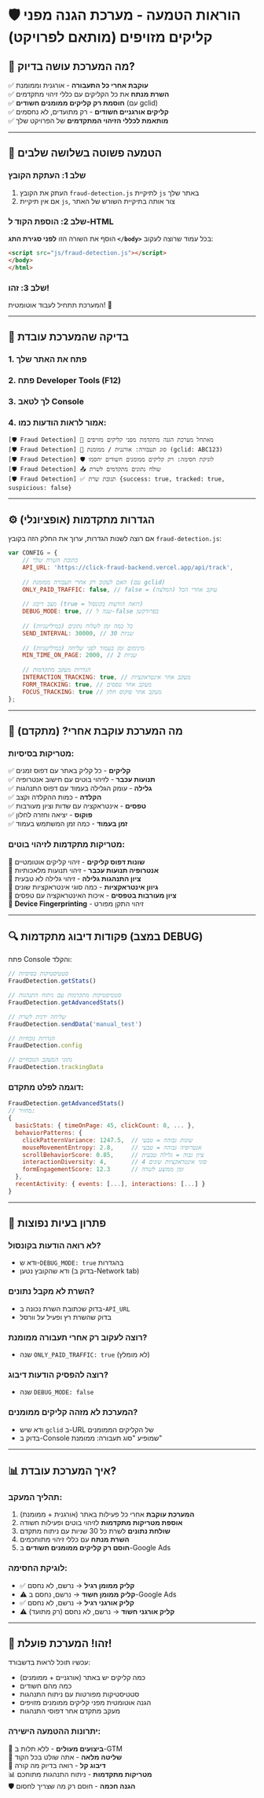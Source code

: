 # 🛡️ הוראות הטמעה - מערכת הגנה מפני קליקים מזויפים (מותאם לפרויקט)

## 🎯 **מה המערכת עושה בדיוק?**

✅ **עוקבת אחרי כל התעבורה** - אורגנית וממומנת  
✅ **השרת מנתח** את כל הקליקים עם כללי זיהוי מתקדמים  
✅ **חוסמת רק קליקים ממומנים חשודים** (עם gclid)  
✅ **קליקים אורגניים חשודים** - רק מתועדים, לא נחסמים  
✅ **מותאמת לכללי הזיהוי המתקדמים** של הפרויקט שלך  

---

## 🚀 הטמעה פשוטה בשלושה שלבים

### **שלב 1: העתקת הקובץ**
1. העתק את הקובץ `fraud-detection.js` לתיקיית `js` באתר שלך
2. אם אין תיקיית `js`, צור אותה בתיקיית השורש של האתר

### **שלב 2: הוספת הקוד ל-HTML**
הוסף את השורה הזו **לפני סגירת התג `</body>`** בכל עמוד שרוצה לעקוב:

```html
<script src="js/fraud-detection.js"></script>
</body>
</html>
```

### **שלב 3: זהו!** 
המערכת תתחיל לעבוד אוטומטית! 🎉

---

## 🔧 בדיקה שהמערכת עובדת

### **1. פתח את האתר שלך**
### **2. פתח Developer Tools (F12)**
### **3. לך לטאב Console**
### **4. אמור לראות הודעות כמו:**
```
[🛡️ Fraud Detection] 🚀 מאתחל מערכת הגנה מתקדמת מפני קליקים מזויפים
[🛡️ Fraud Detection] 🎯 סוג תעבורה: אורגנית / ממומנת (gclid: ABC123)
[🛡️ Fraud Detection] 🛡️ לוגיקת חסימה: רק קליקים ממומנים חשודים יחסמו
[🛡️ Fraud Detection] 📤 שולח נתונים מתקדמים לשרת
[🛡️ Fraud Detection] ✅ תגובת שרת {success: true, tracked: true, suspicious: false}
```

---

## ⚙️ הגדרות מתקדמות (אופציונלי)

אם רוצה לשנות הגדרות, ערוך את החלק הזה בקובץ `fraud-detection.js`:

```javascript
var CONFIG = {
    // כתובת השרת שלך
    API_URL: 'https://click-fraud-backend.vercel.app/api/track',
    
    // האם לעקוב רק אחרי תעבורה ממומנת (עם gclid)
    ONLY_PAID_TRAFFIC: false, // false = עוקב אחרי הכל (המלצה)
    
    // מצב דיבוג (true = רואה הודעות בקונסול)
    DEBUG_MODE: true, // שנה ל-false בפרודקשן
    
    // כל כמה זמן לשלוח נתונים (במילישניות)
    SEND_INTERVAL: 30000, // 30 שניות
    
    // מינימום זמן בעמוד לפני שליחה (במילישניות)
    MIN_TIME_ON_PAGE: 2000, // 2 שניות
    
    // הגדרות מעקב מתקדמות
    INTERACTION_TRACKING: true, // מעקב אחר אינטראקציות
    FORM_TRACKING: true, // מעקב אחר טפסים
    FOCUS_TRACKING: true // מעקב אחר פוקוס חלון
};
```

---

## 🎯 מה המערכת עוקבת אחרי? (מתקדם)

### **מטריקות בסיסיות:**
✅ **קליקים** - כל קליק באתר עם דפוס זמנים  
✅ **תנועות עכבר** - לזיהוי בוטים עם חישוב אנטרופיה  
✅ **גלילה** - עומק הגלילה בעמוד עם דפוס התנהגות  
✅ **הקלדה** - כמות ההקלדה וקצב  
✅ **טפסים** - אינטראקציה עם שדות וציון מעורבות  
✅ **פוקוס** - יציאה וחזרה לחלון  
✅ **זמן בעמוד** - כמה זמן המשתמש בעמוד  

### **מטריקות מתקדמות לזיהוי בוטים:**
🤖 **שונות דפוס קליקים** - זיהוי קליקים אוטומטיים  
🤖 **אנטרופיה תנועות עכבר** - זיהוי תנועות מלאכותיות  
🤖 **ציון התנהגות גלילה** - זיהוי גלילה לא טבעית  
🤖 **גיוון אינטראקציות** - כמה סוגי אינטראקציות שונים  
🤖 **ציון מעורבות בטפסים** - איכות האינטראקציה עם טפסים  
🤖 **Device Fingerprinting** - זיהוי התקן מפורט  

---

## 🔍 פקודות דיבוג מתקדמות (במצב DEBUG)

פתח Console והקלד:

```javascript
// סטטיסטיקות בסיסיות
FraudDetection.getStats()

// סטטיסטיקות מתקדמות עם ניתוח התנהגות
FraudDetection.getAdvancedStats()

// שליחה ידנית לשרת
FraudDetection.sendData('manual_test')

// הגדרות נוכחיות
FraudDetection.config

// נתוני המעקב הנוכחיים
FraudDetection.trackingData
```

### **דוגמה לפלט מתקדם:**
```javascript
FraudDetection.getAdvancedStats()
// מחזיר:
{
  basicStats: { timeOnPage: 45, clickCount: 8, ... },
  behaviorPatterns: {
    clickPatternVariance: 1247.5,  // שונות גבוהה = טבעי
    mouseMovementEntropy: 2.8,     // אנטרופיה גבוהה = טבעי
    scrollBehaviorScore: 0.85,     // ציון גבוה = גלילה טבעית
    interactionDiversity: 4,       // 4 סוגי אינטראקציות שונים
    formEngagementScore: 12.3      // זמן ממוצע לשדה
  },
  recentActivity: { events: [...], interactions: [...] }
}
```

---

## 🚨 פתרון בעיות נפוצות

### **לא רואה הודעות בקונסול?**
- ודא ש-`DEBUG_MODE: true` בהגדרות
- ודא שהקובץ נטען (בדוק ב-Network tab)

### **השרת לא מקבל נתונים?**
- בדוק שכתובת השרת נכונה ב-`API_URL`
- בדוק שהשרת רץ ופעיל על וורסל

### **רוצה לעקוב רק אחרי תעבורה ממומנת?**
- שנה `ONLY_PAID_TRAFFIC: true` (לא מומלץ)

### **רוצה להפסיק הודעות דיבוג?**
- שנה `DEBUG_MODE: false`

### **המערכת לא מזהה קליקים ממומנים?**
- ודא שיש `gclid` ב-URL של הקליקים הממומנים
- בדוק ב-Console שמופיע "סוג תעבורה: ממומנת"

---

## 📊 איך המערכת עובדת?

### **תהליך המעקב:**
1. **המערכת עוקבת** אחרי כל פעילות באתר (אורגנית + ממומנת)
2. **אוספת מטריקות מתקדמות** לזיהוי בוטים ופעילות חשודה
3. **שולחת נתונים** לשרת כל 30 שניות עם ניתוח מתקדם
4. **השרת מנתח** עם כללי זיהוי מתוחכמים
5. **חוסם רק קליקים ממומנים חשודים** ב-Google Ads

### **לוגיקת החסימה:**
- ✅ **קליק ממומן רגיל** → נרשם, לא נחסם
- ⚠️ **קליק ממומן חשוד** → נרשם, נחסם ב-Google Ads
- ✅ **קליק אורגני רגיל** → נרשם, לא נחסם
- ⚠️ **קליק אורגני חשוד** → נרשם, לא נחסם (רק מתועד)

---

## 🎉 זהו! המערכת פועלת!

עכשיו תוכל לראות בדשבורד:
- כמה קליקים יש באתר (אורגניים + ממומנים)
- כמה מהם חשודים
- סטטיסטיקות מפורטות עם ניתוח התנהגות
- הגנה אוטומטית מפני קליקים ממומנים מזויפים
- מעקב מתקדם אחר דפוסי התנהגות

### **יתרונות ההטמעה הישירה:**
🚀 **ביצועים מעולים** - ללא תלות ב-GTM  
🎯 **שליטה מלאה** - אתה שולט בכל הקוד  
🔧 **דיבוג קל** - רואה בדיוק מה קורה  
📊 **מטריקות מתקדמות** - ניתוח התנהגות מתוחכם  
🛡️ **הגנה חכמה** - חוסם רק מה שצריך לחסום 
